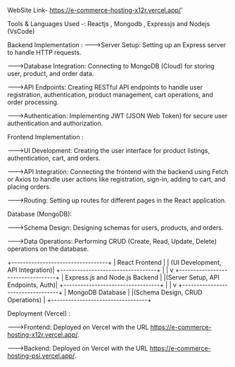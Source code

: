 WebSite Link- https://e-commerce-hosting-x12r.vercel.app/'

Tools & Languages Used -: Reactjs , Mongodb , Expressjs and Nodejs (VsCode)

Backend Implementation :
--->Server Setup: Setting up an Express server to handle HTTP requests.

--->Database Integration: Connecting to MongoDB (Cloud) for storing user, product, and order data.

--->API Endpoints: Creating RESTful API endpoints to handle user registration, authentication, product management, cart operations, and order processing.

--->Authentication: Implementing JWT (JSON Web Token) for secure user authentication and authorization.


Frontend Implementation :

--->UI Development: Creating the user interface for product listings, authentication, cart, and orders.

--->API Integration: Connecting the frontend with the backend using Fetch or Axios to handle user actions like registration, sign-in, adding to cart, and placing orders.

--->Routing: Setting up routes for different pages in the React application.


Database (MongoDB):

--->Schema Design: Designing schemas for users, products, and orders.

--->Data Operations: Performing CRUD (Create, Read, Update, Delete) operations on the database.



+----------------------------------+
|         React Frontend           |
| (UI Development, API Integration)|
+----------------------------------+
                 |
                 |
                 v
+----------------------------------+
|   Express.js and Node.js Backend |
|(Server Setup, API Endpoints, Auth)|
+----------------------------------+
                 |
                 |
                 v
+----------------------------------+
|          MongoDB Database        |
|(Schema Design, CRUD Operations)  |
+----------------------------------+


Deployment (Vercel) :

--->Frontend: Deployed on Vercel with the URL https://e-commerce-hosting-x12r.vercel.app/.

--->Backend: Deployed on Vercel with the URL https://e-commerce-hosting-psi.vercel.app/.
